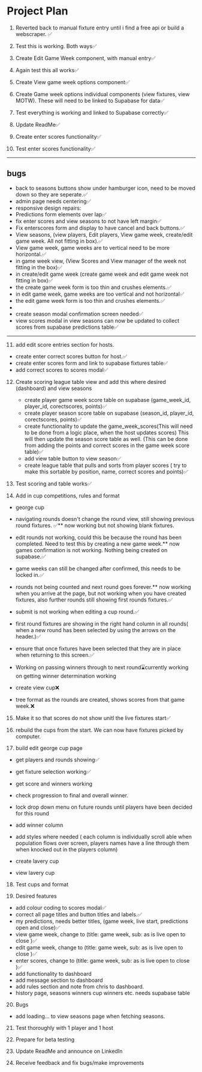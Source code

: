 # Project Plan

1. Reverted back to manual fixture entry until i find a free api or build a webscraper. ✅

2. Test this is working. Both ways✅

3. Create Edit Game Week component, with manual entry✅

4. Again test this all works✅

5. Create View game week options component✅

6. Create Game week options individual components (view fixtures, view MOTW). These will need to be linked to Supabase for data✅

7. Test everything is working and linked to Supabase correctly✅

8. Update ReadMe✅

9. Create enter scores functionality✅

10. Test enter scores functionality✅

---

## bugs

- back to seasons buttons show under hamburger icon, need to be moved down so they are seperate.✅
- admin page needs centering✅
- responsive design repairs:
- Predictions form elements over lap✅
- fix enter scores and view seasons to not have left margin✅
- Fix enterscores form and display to have cancel and back buttons.✅
- View seasons, (view players, Edit players, View game week, create/edit game week. All not fitting in box).✅
- View game week, game weeks are to vertical need to be more horizontal.✅
- in game week view, (View Scores and View manager of the week not fitting in the box)✅
- in create/edit game week (create game week and edit game week not fitting in box)✅
- the create game week form is too thin and crushes elements.✅
- in edit game week, game weeks are too vertical and not horizontal✅
- the edit game week form is too thin and crushes elements.✅
-
- create season modal confirmation screen needed✅
- view scores modal in view seasons can now be updated to collect scores from supabase predictions table✅

---

11. add edit score entries section for hosts.

- create enter correct scores button for host.✅
- create enter scores form and link to supabase fixtures table✅
- add correct scores to scores modal✅

12. Create scoring league table view and add this where desired (dashboard) and view seasons

    - create player game week score table on supabase (game_week_id, player_id, corectscores, points)✅
    - create player season score table on supabase (season_id, player_id, corectscores, points)✅
    - create functionality to update the game_week_scores(This will need to be done from a logic place, when the host updates scores) This will then update the season score table as well. (This can be done from adding the points and correct scores in the game week score table)✅
    - add view table button to view season✅
    - create league table that pulls and sorts from player scores ( try to make this sortable by position, name, correct scores and points)✅

13. Test scoring and table works✅

14. Add in cup competitions, rules and format

- george cup
- navigating rounds doesn't change the round view, still showing previous round fixtures. ✅\*\* now working but not showing blank fixtures.
- edit rounds not working, could this be because the round has been completed. Need to test this by creating a new game week.\*\* now games confirmation is not working. Nothing being created on supabase.✅
- game weeks can still be changed after confirmed, this needs to be locked in.✅
- rounds not being counted and next round goes forever.\*\* now working when you arrive at the page, but not working when you have created fixtures, also further rounds still showing first rounds fixtures.✅
- submit is not working when editing a cup round.✅
- first round fixtures are showing in the right hand column in all rounds( when a new round has been selected by using the arrows on the header.)✅
- ensure that once fixtures have been selected that they are in place when returning to this screen.✅
- Working on passing winners through to next round⌛currently working on getting winner determination working

- create view cup❌
- tree format as the rounds are created, shows scores from that game week.❌

15. Make it so that scores do not show unitl the live fixtures start✅

16. rebuild the cups from the start. We can now have fixtures picked by computer.

17. build edit george cup page

- get players and rounds showing✅
- get fixture selection working✅
- get score and winners working
- check progression to final and overall winner.
- lock drop down menu on future rounds until players have been decided for this round
- add winner column
- add styles where needed ( each column is individually scroll able when population flows over screen, players names have a line through them when knocked out in the players column)

- create lavery cup
- view lavery cup

18. Test cups and format

19. Desired features

- add colour coding to scores modal✅
- correct all page titles and button titles and labels.✅
- my predictions, needs better titles, (game week, live start, predictions open and close)✅
- view game week, change to (title: game week, sub: as is live open to close )✅
- edit game week, change to (title: game week, sub: as is live open to close )✅
- enter scores, change to (title: game week, sub: as is live open to close )✅
- add functionality to dashboard
- add message section to dashboard
- add rules section and note from chris to dashboard.
- history page, seasons winners cup winners etc. needs supabase table

20. Bugs

- add loading... to view seasons page when fetching seasons.

21. Test thoroughly with 1 player and 1 host

22. Prepare for beta testing

23. Update ReadMe and announce on LinkedIn

24. Receive feedback and fix bugs/make improvements
